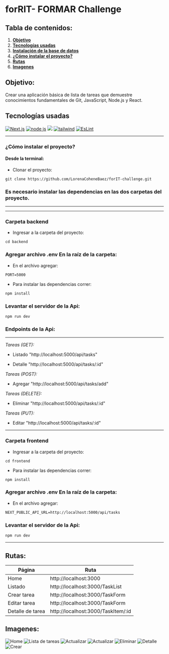 # forRIT- FORMAR Challenge

## Tabla de contenidos:

1. **[Objetivo](#objetivo)**
1. **[Tecnologías usadas](#tecnologías-usadas)**
1. **[Instalación de la base de datos](#instalación-de-la-base-de-datos)**
1. **[¿Cómo instalar el proyecto?](#cómo-instalar-el-proyecto)**
1. **[Rutas](#rutas)**
1. **[Imagenes](#imagenes)**

## Objetivo:

Crear una aplicación básica de lista de tareas que demuestre conocimientos fundamentales de Git, JavaScript, Node.js y React.

## Tecnologías usadas

<p align="left">
<!–– Next ––>
<a href="https://nextjs.org/" target="_blank" data-bs-toggle="tooltip" title="Next.js"> <img src="https://img.shields.io/badge/next%20js-000000?style=for-the-badge&logo=nextdotjs&logoColor=white" alt="Next.js"/></a>
<!–– NODE JS ––>
<a href="https://img.shields.io/badge/Node.js-339933?style=for-the-badge&logo=nodedotjs&logoColor=white" target="_blank" data-bs-toggle="tooltip" title="node js"> <img src="https://img.shields.io/badge/Node.js-339933?style=for-the-badge&logo=nodedotjs&logoColor=white" alt="node js"/></a>
<!-- EXPRESS -->
<a href="https://developer.mozilla.org/es/docs/Learn/Server-side/Express_Nodejs/Introduction" alt="Express Js" data-bs-toggle="tooltip" title="EXPRESS" ><img src= "https://img.shields.io/badge/Express.js-000000?style=for-the-badge&logo=express&logoColor=white" /></a>
<!–– TAILWIND ––>
<a href="https://tailwindcss.com/" target="_blank" data-bs-toggle="tooltip" title="tailwind"> <img src="https://img.shields.io/badge/Tailwind_CSS-38B2AC?style=for-the-badge&logo=tailwind-css&logoColor=white" alt="tailwind"/></a>
<a href="https://eslint.org/" target="_blank" data-bs-toggle="tooltip" title="EsLint"> <img src="https://img.shields.io/badge/eslint-3A33D1?style=for-the-badge&logo=eslint&logoColor=white" alt="EsLint"/></a>

  </p>
  
***

### ¿Cómo instalar el proyecto?

#### Desde la terminal:

- Clonar el proyecto:
````
git clone https://github.com/LorenaCoheneBaez/forIT-challenge.git
````
### Es necesario instalar las dependencias en las dos carpetas del proyecto.

***
***
### **Carpeta backend**

- Ingresar a la carpeta del proyecto: 
````
cd backend
````
### Agregar archivo .env En la raíz de la carpeta: 
- En el archivo agregar: 
````
PORT=5000
````

- Para instalar las dependencias correr: 
````
npm install
````
### Levantar el servidor de la Api: 
````
npm run dev
````
### Endpoints de la Api:

***
*Tareas (GET):*
- Listado "http://localhost:5000/api/tasks"

- Detalle "http://localhost:5000/api/tasks/:id"

*Tareas (POST):*
- Agregar "http://localhost:5000/api/tasks/add"

*Tareas (DELETE):*
- Eliminar "http://localhost:5000/api/tasks/:id"

*Tareas (PUT):*
- Editar "http://localhost:5000/api/tasks/:id"

***
### **Carpeta frontend**

- Ingresar a la carpeta del proyecto: 
````
cd frontend
````
- Para instalar las dependencias correr: 
````
npm install
````
### Agregar archivo .env En la raíz de la carpeta: 
- En el archivo agregar: 
````
NEXT_PUBLIC_API_URL=http://localhost:5000/api/tasks
````

### Levantar el servidor de la Api: 
````
npm run dev
````

***

## Rutas:

|Página|Ruta|
|--------|--------|
|   Home    |   http://localhost:3000|
|    Listado    |    http://localhost:3000/TaskList    |
|   Crear tarea    |    http://localhost:3000/TaskForm    |
|    Editar tarea   |    http://localhost:3000/TaskForm  |
|    Detalle de tarea    |   http://localhost:3000/TaskItem/:id    |


## Imagenes:

![Home](./assets/1.png)
![Lista de tareas](./assets/2.png)
![Actualizar](./assets/3.png)
![Actualizar](./assets/4.png)
![Eliminar](./assets/5.png)
![Detalle](./assets/6.png)
![Crear](./assets/7.png)
                                          